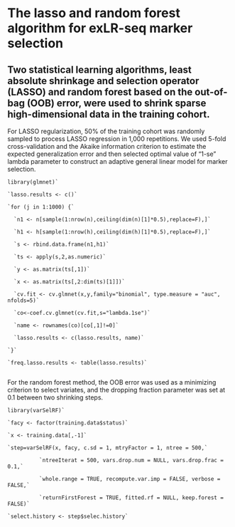 # **The lasso and random forest algorithm for exLR-seq marker selection** 



## Two statistical learning algorithms, least absolute shrinkage and selection operator (LASSO) and random forest based on the out-of-bag (OOB) error, were used to shrink sparse high-dimensional data in the training cohort. 

For LASSO regularization, 50% of the training cohort was randomly sampled to process LASSO regression in 1,000 repetitions. We used 5-fold cross-validation and the Akaike information criterion to estimate the expected generalization error and then selected optimal value of “1-se” lambda parameter to construct an adaptive general linear model for marker selection. 

```
library(glmnet)`

`lasso.results <- c()`

`for (j in 1:1000) {`

  `n1 <- n[sample(1:nrow(n),ceiling(dim(n)[1]*0.5),replace=F),]`

  `h1 <- h[sample(1:nrow(h),ceiling(dim(h)[1]*0.5),replace=F),]`

  `s <- rbind.data.frame(n1,h1)`

  `ts <- apply(s,2,as.numeric)`

  `y <- as.matrix(ts[,1])`

  `x <- as.matrix(ts[,2:dim(ts)[1]])`

  `cv.fit <- cv.glmnet(x,y,family="binomial", type.measure = "auc", nfolds=5)`

  `co<-coef.cv.glmnet(cv.fit,s="lambda.1se")`

  `name <- rownames(co)[co[,1]!=0]`

  `lasso.results <- c(lasso.results, name)`

`}`

`freq.lasso.results <- table(lasso.results)`


```

For the random forest method, the OOB error was used as a minimizing criterion to select variates, and the
dropping fraction parameter was set at 0.1 between two shrinking steps. 

```
library(varSelRF)`

`facy <- factor(training.data$status)`

`x <- training.data[,-1]`

`step=varSelRF(x, facy, c.sd = 1, mtryFactor = 1, ntree = 500,`

​          `ntreeIterat = 500, vars.drop.num = NULL, vars.drop.frac = 0.1,`

​          `whole.range = TRUE, recompute.var.imp = FALSE, verbose = FALSE,`

​          `returnFirstForest = TRUE, fitted.rf = NULL, keep.forest = FALSE)`

`select.history <- step$selec.history`


```

